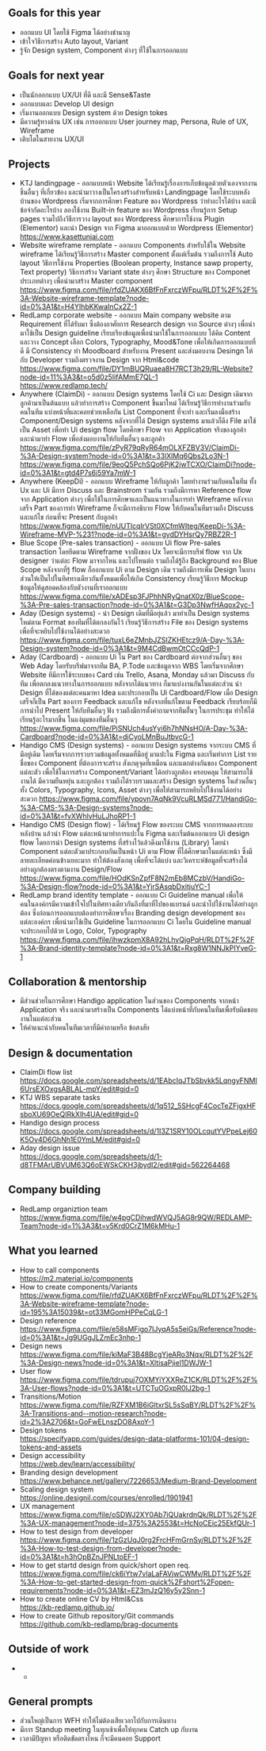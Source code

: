 ## Goals for this year

* ออกแบบ UI โดยใช้ Figma ได้อย่างชำนาญ
* เข้าใจวิธีการสร้าง Auto layout, Variant
* รู้จัก Design system, Component ต่างๆ ที่ใช้ในการออกแบบ

## Goals for next year

* เป็นนักออกแบบ UX/UI ที่ดี และมี Sense&Taste
* ออกแบบและ Develop UI design
* เริ่มงานออกแบบ Design system ด้วย Design tokes
* มีความรู้ทางด้าน UX เช่น การออกแบบ User journey map, Persona, Rule of UX, Wireframe
* เติบโตในสายงาน UX/UI

## Projects

* KTJ landingpage - ออกแบบหน้า Website ได้เรียนรู้เรื่องการเก็บข้อมูลด้วยตัวเองจากงานชิ้นอื่นๆ ที่เกี่ยวข้อง และนำมาวางเป็นโครงสร้างสำหรับหน้า Landingpage โดยใช้ระบบหลังบ้านของ Wordpress เริ่มจากการศึกษา Feature ของ Wordpress ว่าทำอะไรได้บ้าง และมีข้อจำกัดอะไรบ้าง ลองใช้งาน Built-in feature ของ Wordpress เรียนรู้การ Setup pages รวมไปถึงวิธีการวาง layout ของ Wordpress ศึกษาการใช้งาน Plugin (Elementor) และนำ Design จาก Figma มาออกแบบด้วย Wordpress (Elementor) <br> https://www.kasettunjai.com
* Website wireframe remplate - ออกแบบ Components สำหรับใช้ใน Website wireframe ได้เรียนรู้วิธีการสร้าง Master component ตั้งแต่เริ่มต้น รวมถึงการใช้ Auto layout วิธีการใช้งาน Properties (Boolean property, Instance sawp property, Text property) วิธีการสร้าง Variant state ต่างๆ ศึกษา Structure ของ Componet ประเภทต่างๆ เพื่อนำมาสร้าง Master component https://www.figma.com/file/rfdZUAKX6BfFnFxrczWFpu/RLDT%2F%2F%3A-Website-wireframe-template?node-id=0%3A1&t=H4YIhbKKwaInCx2Z-1
* RedLamp corporate website - ออกแบบ Main company website ตาม Requirement ที่ได้รับมา ซึ่งต้องอาศัยการ Research design จาก Source ต่างๆ เพื่อนำมาใช้เป็น Design guideline เรียบเรียงข้อมูลเพื่อนำมาใช้ในการออกแบบ ได้คิด Content และวาง Concept เลือก Colors, Typography, Mood&Tone เพื่อให้เกิดการออกแบบที่ดี มี Consistency ทำ Moodboard สำหรับงาน Present และส่งมอบงาน Desingn ให้กับ Developer รวมถึงตรวจงาน Design จาก Html&code <br> https://www.figma.com/file/DY1mBUQRuaea8H7RCT3h29/RL-Website?node-id=11%3A3&t=o5d0z5IifAMmE7QL-1 <br> https://www.redlamp.tech/
* Anywhere (ClaimDi) - ออกแบบ Design systems โดยใช้ Ci และ Design เดิมจากลูกค้ามาเป็นต้นแบบ แล้วทำการสร้าง Component ขึ้นมาใหม่ ได้เรียนรู้วิธีการทำงานร่วมกับคนในทีม แบ่งหน้าที่และคอยช่วยเหลือกัน List Component ที่จะทำ และเริ่มลงมือสร้าง Component/Design systems หลังจากที่ได้ Design systems มาแล้วก็ดึง File มาใช้เป็น Asset เพื่อทำ Ui design flow โดยศึกษา Flow จาก Application จริงของลูกค้า และนำมาทำ Flow เพื่อส่งมอบงานให้กับทีมอื่นๆ และลูกค้า <br>
https://www.figma.com/file/zPyR79qRyR64mOLXFZBV3V/ClaimDi-%3A-Design-system?node-id=0%3A1&t=33lXlMq6Qbs2Lo3N-1 <br>
https://www.figma.com/file/9eoQ5PchSQo6PjK2jwTCXO/ClaimDi?node-id=0%3A1&t=gtd4P7s6i59Ya7mW-1
* Anywhere (KeepDi) - ออกแบบ Wireframe ให้กับลูกค้า โดยทำงานร่วมกับคนในทีม ทั้ง Ux และ Ui มีการ Discuss และ Brainstrom ร่วมกัน รวมถึงมีการหา Reference flow จาก Application ต่างๆ เพื่อใช้ในการศึกษาและเป็นแนวทางในการทำ Wireframe หลังจากเสร็จ Part ของการทำ Wireframe ก็จะมีการอธิบาย Flow ให้กับคนในทีมรวมถึง Discuss และแก้ไข ก่อนที่จะ Present กับลูกค้า https://www.figma.com/file/nUUTlcqIrVSt0XCfmWIteg/KeepDi-%3A-Wireframe-MVP-%231?node-id=0%3A1&t=gydDYHsrQy7RBZ2R-1
* Blue Scope (Pre-sales transaction) - ออกแบบ Ui flow Pre-sales transaction โดยยึดตาม Wireframe จากฝั่งของ Ux โดยจะมีการบรีฟ flow จาก Ux designer ว่าแต่ละ Flow มาจากไหน และไปไหนต่อ รวมถึงได้รู้ถึง Background ของ Blue Scope หลังจากที่รู้ flow ก็ออกแบบ Ui ตาม Design เดิม รวมถึงมีการเพิ่ม Design ในบางส่วนให้เป็นไปในทิศทางเดียวกันทั้งหมดเพื่อให้เกิด Consistency เรียนรู้วิธีการ Mockup ข้อมูลให้ดูสอดคล้องกับตัวงานที่เราออกแบบ <br> https://www.figma.com/file/xADEsp3FJPhhNRyQnatX0z/BlueScope-%3A-Pre-sales-transaction?node-id=0%3A1&t=G3Dp3NwfHAqox2yc-1
* Aday (Design systems) - นำ Design เดิมที่มีอยุ่แล้ว มาทำเป็น Design systems ใหม่ตาม Format ของทีมที่ได้ตกลงกันไว้ เรียนรู้วิธีการสร้าง File ของ Design systems เพื่อที่จะหยิบไปใช้งานได้อย่างสะดวก <br> https://www.figma.com/file/tuxL6eZMnbJZSIZKHEtcz9/A-Day-%3A-Design-system?node-id=0%3A1&t=9M4CdBwmOtCCcQdP-1
* Aday (Cardboard) - ออกแบบ Ui ใน Part ของ Cardboard ต่อจากส่วนอื่นๆ ของ Web Aday โดยรับบรีฟมาจากทีม BA, P.Tode และข้อมูลจาก WBS โดยเริ่มจากศึกษา Website ทีมีการใช้ระบบของ Card เช่น Trello, Asana, Monday แล้วมา Discuss กับทีม เพื่อตกลงแนวทางในการออกแบบ หลังจากได้แนวทาง ก็มาแบ่งงานกันในแต่ละส่วน นำ Design ที่ได้ของแต่ละคนมาหา Idea และประกอบเป็น Ui Cardboard/Flow เมื่อ Design เสร็จก็เป็น Part ของการ Feedback และแก้ไข หลังจากที่แก้ไขตาม Feedback เรียบร้อยก็มีการนำไป Present ให้กับทีมอื่นๆ ฟัง รวมถึงมีการตั้งคำถามจากทีมอื่่นๆ ในการประชุม ทำให้ได้เรียนรู้อะไรมากขึ้น ในแง่มุมของทีมอื่นๆ <br> https://www.figma.com/file/PiSNUch4usYyi6h7hNNsHO/A-Day-%3A-Cardboard?node-id=0%3A1&t=diCyoLMnBuJtbvcG-1
* Handigo CMS (Design systems) - ออกแบบ Design systems จากระบบ CMS ที่มีอยู่เดิม โดยเริ่มจากการรวบรวมข้อมูลทั้งหมดที่มีอยู่ มาแปะใน Figma และเริ่มทำการ List รายชื่อของ Component ที่ต้องการจะสร้าง สังเกตุจุดที่เหมือน และแตกต่างกันของ Component แต่ละตัว เพื่อใช้ในการสร้าง Component/Variant ได้อย่างถูกต้อง ครอบคลุม ให้สามารถใช้งานได้ มีความยืนหยุ่น และถูกต้อง รวมถึงได้รวบรวมและสร้าง Design systems ในส่วนอื่นๆ ทั้ง Colors, Typography, Icons, Asset ต่างๆ เพื่อให้สามารถหยิบไปใช้งานได้อย่างสะดวก https://www.figma.com/file/ypovn7AqNk9VcuRLMSd771/HandiGo-%3A-CMS-%3A-Design-systems?node-id=0%3A1&t=fvXWhlvHuLJhoRP1-1
* Handigo CMS (Design flow) - ได้เรียนรู้ Flow ของระบบ CMS จากการทดลองระบบหลังบ้าน แล้วนำ Flow แต่ละหน้ามาทำการแปะใน Figma และเริ่มต้นออกแบบ Ui design flow โดยการนำ Design systems ที่สร้างไว้แล้วดึงมาใช้งาน (Library) โดยนำ Component แต่ละตัวมาประกอบกันเป็นหน้า Ui ตาม Flow ที่ได้ศึกษามาในแต่ละหน้า ซึ่งมีลายละเอียดค่อนข้างเยอะมาก ทำให้ต้องสังเกตุ เพื่อที่จะได้แบ่ง และวิเคราะห์ข้อมูลที่จะสร้างได้อย่างถูกต้องตรงตามงาน Design/Flow <br> https://www.figma.com/file/HOdKSnZpfF8N2mEb8MCzbV/HandiGo-%3A-Design-flow?node-id=0%3A1&t=YjrSAsqbDxitjuYC-1
* RedLamp brand identity template - ออกแบบ Ci Guideline manual เพื่อให้คนในองค์กรมีความเข้าใจไปในทิศทางเดียวกันถึงที่มาที่ไปของแบรนด์ และนำไปใช้งานได้อย่างถูกต้อง ซึ่งก่อนการออกแบบต้องทำการศึกษาเรื่อง Branding design development ของแต่ละองค์กร เพื่อนำมาใช้เป็น Guideline ในการออกแบบ Ci โดยใน Guideline manual จะประกอบไปด้วย Logo, Color, Typography https://www.figma.com/file/ihwzkpmX8A92hLhvQjgPqH/RLDT%2F%2F%3A-Brand-identity-template?node-id=0%3A1&t=Rxg8W1NNJkPIYveG-1

## Collaboration & mentorship

* มีส่วนช่วยในการศึกษา Handigo application ในส่วนของ Components จากหน้า Application จริง และนำมาสร้างเป็น Components ได้แบ่งหน้าที่กับคนในทีมเพื่อรับผิดชอบงานในแต่ละส่วน
* ให้คำแนะนำกับคนในทีมเวลาที่มีคำถามหรือ ข้อสงสัย

## Design & documentation

* ClaimDi flow list <br> https://docs.google.com/spreadsheets/d/1EAbcIqJTbSbvkk5LqngyFNMI6UrsEXOxgsABLAL-mpY/edit#gid=0
* KTJ WBS separate tasks <br> https://docs.google.com/spreadsheets/d/1q512_5SHcgF4CocTeZFjgxHFsboXU69OeQIRkXIh4UA/edit#gid=0
* Handigo design process <br> https://docs.google.com/spreadsheets/d/1I3Z1SRY10OLcqutYVPpeLej60K5Ov4D6GhNh1E0YmLM/edit#gid=0
* Aday design issue <br> https://docs.google.com/spreadsheets/d/1-d8TFMArUBVUM63Q6oEWSkCKH3jbydI2/edit#gid=562264468

## Company building

* RedLamp organiztion team <br> https://www.figma.com/file/w4pgCDihwdWVQJ5AG8r9QW/REDLAMP-Team?node-id=1%3A3&t=v5Krd0CrZ1M6kMHu-1

## What you learned

* How to call components <br> https://m2.material.io/components
* How to create components/Variants <br> https://www.figma.com/file/rfdZUAKX6BfFnFxrczWFpu/RLDT%2F%2F%3A-Website-wireframe-template?node-id=195%3A15039&t=ot33MGomHPPeCqLG-1
* Design reference <br> https://www.figma.com/file/e58sMFigo7IJyqA5s5eiGs/Reference?node-id=0%3A1&t=Jg9UGgJLZmEc3nhp-1
* Design news <br> https://www.figma.com/file/kiMaF3B48BcgYjeARo3Nqx/RLDT%2F%2F%3A-Design-news?node-id=0%3A1&t=XltisaPjiel1DWJW-1
* User flow <br> https://www.figma.com/file/tdrupuj7OXMYiYXXReZ1CK/RLDT%2F%2F%3A-User-flows?node-id=0%3A1&t=UTCTuOGxpR0lJ2bg-1
* Transitions/Motion <br> https://www.figma.com/file/RZFXM1B6iGltxrSL5sSqBY/RLDT%2F%2F%3A-Transitions-and--motion-research?node-id=2%3A2706&t=GoFwELnszDO8AxoY-1
* Design tokens <br> https://specifyapp.com/guides/design-data-platforms-101/04-design-tokens-and-assets
* Design accessibility <br> https://web.dev/learn/accessibility/
* Branding design development <br> https://www.behance.net/gallery/7226653/Medium-Brand-Development
* Scaling design system <br> https://online.designil.com/courses/enrolled/1901941
* UX management <br> https://www.figma.com/file/oSDWJ2XY0Ab7iQUakrdnQk/RLDT%2F%2F%3A-UX-management?node-id=375%3A2553&t=HcNoCEic25EkfQUr-1
* How to test design from developer <br> https://www.figma.com/file/1zGzUqJ0rg2FrcHFmGrnSy/RLDT%2F%2F%3A-How-to-test-design-from-developer?node-id=0%3A1&t=h3hOpBZnJPNLtoEF-1
* How to get startd design from quick/short open req. <br> https://www.figma.com/file/ck6iYtw7vlaLaFAVjwCWMv/RLDT%2F%2F%3A-How-to-get-started-design-from-quick%2Fshort%2Fopen-requirements?node-id=0%3A1&t=EZ3mJzQ16y5y2Snn-1
* How to create online CV by Html&Css <br> https://kb-redlamp.github.io/
* How to create Github repository/Git commands <br> https://github.com/kb-redlamp/brag-documents

## Outside of work
* -

## General prompts

* ส่วนใหญ่เป็นการ WFH ทำให้ไม่ต้องเสียเวลาไปกับการเดินทาง 
* มีการ Standup meeting ในทุกเช้าเพื่อให้ทุกคน Catch up กับงาน
* เวลามีปัญหา หรือติดขัดตรงไหน ก็จะมีคนคอย Support
